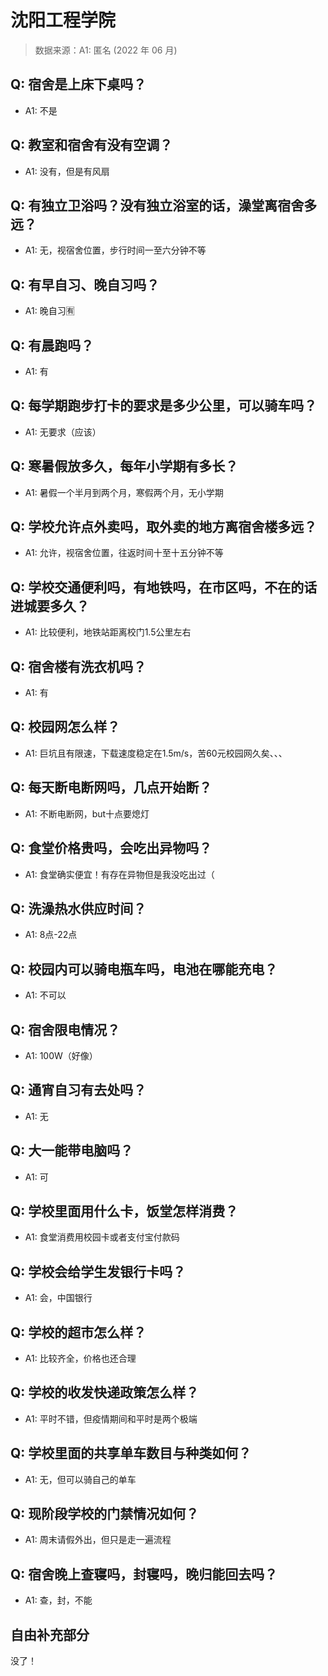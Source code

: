 # 沈阳工程学院

> 数据来源：A1: 匿名 (2022 年 06 月)

## Q: 宿舍是上床下桌吗？

- A1: 不是

## Q: 教室和宿舍有没有空调？

- A1: 没有，但是有风扇

## Q: 有独立卫浴吗？没有独立浴室的话，澡堂离宿舍多远？

- A1: 无，视宿舍位置，步行时间一至六分钟不等

## Q: 有早自习、晚自习吗？

- A1: 晚自习🈶

## Q: 有晨跑吗？

- A1: 有

## Q: 每学期跑步打卡的要求是多少公里，可以骑车吗？

- A1: 无要求（应该）

## Q: 寒暑假放多久，每年小学期有多长？

- A1: 暑假一个半月到两个月，寒假两个月，无小学期

## Q: 学校允许点外卖吗，取外卖的地方离宿舍楼多远？

- A1: 允许，视宿舍位置，往返时间十至十五分钟不等

## Q: 学校交通便利吗，有地铁吗，在市区吗，不在的话进城要多久？

- A1: 比较便利，地铁站距离校门1.5公里左右

## Q: 宿舍楼有洗衣机吗？

- A1: 有

## Q: 校园网怎么样？

- A1: 巨坑且有限速，下载速度稳定在1.5m/s，苦60元校园网久矣、、、

## Q: 每天断电断网吗，几点开始断？

- A1: 不断电断网，but十点要熄灯

## Q: 食堂价格贵吗，会吃出异物吗？

- A1: 食堂确实便宜！有存在异物但是我没吃出过（

## Q: 洗澡热水供应时间？

- A1: 8点-22点

## Q: 校园内可以骑电瓶车吗，电池在哪能充电？

- A1: 不可以

## Q: 宿舍限电情况？

- A1: 100W（好像）

## Q: 通宵自习有去处吗？

- A1: 无

## Q: 大一能带电脑吗？

- A1: 可

## Q: 学校里面用什么卡，饭堂怎样消费？

- A1: 食堂消费用校园卡或者支付宝付款码

## Q: 学校会给学生发银行卡吗？

- A1: 会，中国银行

## Q: 学校的超市怎么样？

- A1: 比较齐全，价格也还合理

## Q: 学校的收发快递政策怎么样？

- A1: 平时不错，但疫情期间和平时是两个极端

## Q: 学校里面的共享单车数目与种类如何？

- A1: 无，但可以骑自己的单车

## Q: 现阶段学校的门禁情况如何？

- A1: 周末请假外出，但只是走一遍流程

## Q: 宿舍晚上查寝吗，封寝吗，晚归能回去吗？

- A1: 查，封，不能

## 自由补充部分

没了！